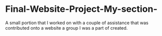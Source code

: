 # Final-Website-Project-My-section-
A small portion that I worked on with a couple of assistance that was contributed onto a website a group I was a part of created.

